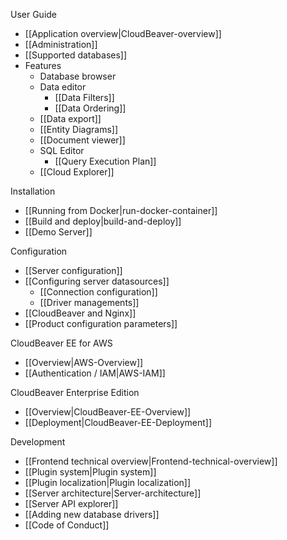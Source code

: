 User Guide  

- [[Application overview|CloudBeaver-overview]]
- [[Administration]]
- [[Supported databases]]
- Features
   - Database browser
   - Data editor
     - [[Data Filters]]
     - [[Data Ordering]]
   - [[Data export]]
   - [[Entity Diagrams]]
   - [[Document viewer]]
   - SQL Editor
     - [[Query Execution Plan]]
   - [[Cloud Explorer]]

Installation  

- [[Running from Docker|run-docker-container]]
- [[Build and deploy|build-and-deploy]]
- [[Demo Server]]

Configuration   

- [[Server configuration]]
- [[Configuring server datasources]]
   - [[Connection configuration]] 
   - [[Driver managements]] 
- [[CloudBeaver and Nginx]]
- [[Product configuration parameters]]

CloudBeaver EE for AWS
- [[Overview|AWS-Overview]]
- [[Authentication / IAM|AWS-IAM]]

CloudBeaver Enterprise Edition
- [[Overview|CloudBeaver-EE-Overview]]
- [[Deployment|CloudBeaver-EE-Deployment]]

Development <!--CMD:SKIP-->

- [[Frontend technical overview|Frontend-technical-overview]] <!--CMD:SKIP-->
- [[Plugin system|Plugin system]] <!--CMD:SKIP-->
- [[Plugin localization|Plugin localization]] <!--CMD:SKIP-->
- [[Server architecture|Server-architecture]] <!--CMD:SKIP-->
- [[Server API explorer]] <!--CMD:SKIP-->
- [[Adding new database drivers]] <!--CMD:SKIP-->
- [[Code of Conduct]] <!--CMD:SKIP-->
